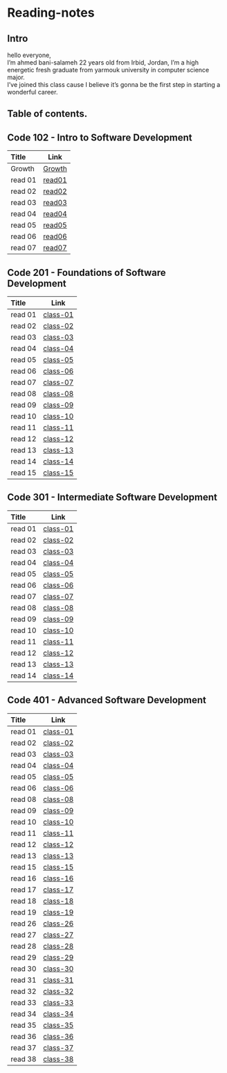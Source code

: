 # Reading-notes

## Intro

hello everyone,  
 I’m ahmed bani-salameh 22 years old from Irbid, Jordan, I’m a high energetic fresh graduate from yarmouk university in computer science major.  
  I’ve joined this class cause I believe it’s gonna be the first step in starting a wonderful career. 

## Table of contents. 

## Code 102 - Intro to Software Development

| Title       | Link  | 
| :---        |    :----:   |
| Growth      | [Growth](https://ahmedbani.github.io/reading-notes/102/Growth)|
| read 01      | [read01](https://ahmedbani.github.io/reading-notes/102/read01)|
| read 02      | [read02](https://ahmedbani.github.io/reading-notes/102/read02)|
| read 03     | [read03](https://ahmedbani.github.io/reading-notes/102/read03)|
| read 04     | [read04](https://ahmedbani.github.io/reading-notes/102/read04)| 
| read 05 | [read05](https://ahmedbani.github.io/reading-notes/102/read05)|
| read 06 | [read06](https://ahmedbani.github.io/reading-notes/102/read06) |
| read 07 | [read07](https://ahmedbani.github.io/reading-notes/102/read07) |

## Code 201 - Foundations of Software Development

| Title | Link |
| :-- | :--: |
| read 01|[class-01](https://ahmedbani.github.io/reading-notes/201/class-01)|
| read 02|[class-02](https://ahmedbani.github.io/reading-notes/201/class-02)|
| read 03|[class-03](https://ahmedbani.github.io/reading-notes/201/class-03)|
| read 04|[class-04](https://ahmedbani.github.io/reading-notes/201/class-04)|
| read 05|[class-05](https://ahmedbani.github.io/reading-notes/201/class-05)|
| read 06|[class-06](https://ahmedbani.github.io/reading-notes/201/class-06)|
| read 07|[class-07](https://ahmedbani.github.io/reading-notes/201/class-07)|
| read 08|[class-08](https://ahmedbani.github.io/reading-notes/201/class-08)|
| read 09|[class-09](https://ahmedbani.github.io/reading-notes/201/class-09)|
| read 10|[class-10](https://ahmedbani.github.io/reading-notes/201/class-10)|
| read 11|[class-11](https://ahmedbani.github.io/reading-notes/201/class-11)|
| read 12|[class-12](https://ahmedbani.github.io/reading-notes/201/class-12)|
| read 13|[class-13](https://ahmedbani.github.io/reading-notes/201/class-13)|
| read 14|[class-14](https://ahmedbani.github.io/reading-notes/201/class-14)|
| read 15|[class-15](https://ahmedbani.github.io/reading-notes/201/class-15)|

## Code 301 - Intermediate Software Development

| Title | Link |
| :-- | :--: |
| read 01 |[class-01](https://ahmedbani.github.io/reading-notes/301/class-01)|
| read 02 |[class-02](https://ahmedbani.github.io/reading-notes/301/class-02)|
| read 03 |[class-03](https://ahmedbani.github.io/reading-notes/301/class-03)|
| read 04 |[class-04](https://ahmedbani.github.io/reading-notes/301/class-04)|
| read 05 |[class-05](https://ahmedbani.github.io/reading-notes/301/class-05)|
| read 06 |[class-06](https://ahmedbani.github.io/reading-notes/301/class-06)|
| read 07 |[class-07](https://ahmedbani.github.io/reading-notes/301/class-07)|
| read 08 |[class-08](https://ahmedbani.github.io/reading-notes/301/class-08)|
| read 09 |[class-09](https://ahmedbani.github.io/reading-notes/301/class-09)|
| read 10 |[class-10](https://ahmedbani.github.io/reading-notes/301/class-10)|
| read 11 |[class-11](https://ahmedbani.github.io/reading-notes/301/class-11)|
| read 12 |[class-12](https://ahmedbani.github.io/reading-notes/301/class-12)|
| read 13 |[class-13](https://ahmedbani.github.io/reading-notes/301/class-13)|
| read 14 |[class-14](https://ahmedbani.github.io/reading-notes/301/class-14)|

## Code 401 - Advanced Software Development

| Title | Link |
| :-- | :--: |
| read 01 |[class-01](https://ahmedbani.github.io/reading-notes/401/class-01)|
| read 02 |[class-02](https://ahmedbani.github.io/reading-notes/401/class-02)|
| read 03 |[class-03](https://ahmedbani.github.io/reading-notes/401/class-03)|
| read 04 |[class-04](https://ahmedbani.github.io/reading-notes/401/class-04)|
| read 05 |[class-05](https://ahmedbani.github.io/reading-notes/401/class-05)|
| read 06 |[class-06](https://ahmedbani.github.io/reading-notes/401/class-06)|
| read 08 |[class-08](https://ahmedbani.github.io/reading-notes/401/class-08)|
| read 09 |[class-09](https://ahmedbani.github.io/reading-notes/401/class-09)|
| read 10 |[class-10](https://ahmedbani.github.io/reading-notes/401/class-10)|
| read 11 |[class-11](https://ahmedbani.github.io/reading-notes/401/class-11)|
| read 12 |[class-12](https://ahmedbani.github.io/reading-notes/401/class-12)|
| read 13 |[class-13](https://ahmedbani.github.io/reading-notes/401/class-13)|
| read 15 |[class-15](https://ahmedbani.github.io/reading-notes/401/class-15)|
| read 16 |[class-16](https://ahmedbani.github.io/reading-notes/401/class-16)|
| read 17 |[class-17](https://ahmedbani.github.io/reading-notes/401/class-17)|
| read 18 |[class-18](https://ahmedbani.github.io/reading-notes/401/class-18)|
| read 19 |[class-19](https://ahmedbani.github.io/reading-notes/401/class-19)|
| read 26 |[class-26](https://ahmedbani.github.io/reading-notes/401/class-26)|
| read 27 |[class-27](https://ahmedbani.github.io/reading-notes/401/class-27)|
| read 28 |[class-28](https://ahmedbani.github.io/reading-notes/401/class-28)|
| read 29 |[class-29](https://ahmedbani.github.io/reading-notes/401/class-29)|
| read 30 |[class-30](https://ahmedbani.github.io/reading-notes/401/class-30)|
| read 31 |[class-31](https://ahmedbani.github.io/reading-notes/401/class-31)|
| read 32 |[class-32](https://ahmedbani.github.io/reading-notes/401/class-32)|
| read 33 |[class-33](https://ahmedbani.github.io/reading-notes/401/class-33)|
| read 34 |[class-34](https://ahmedbani.github.io/reading-notes/401/class-34)|
| read 35 |[class-35](https://ahmedbani.github.io/reading-notes/401/class-35)|
| read 36 |[class-36](https://ahmedbani.github.io/reading-notes/401/class-36)|
| read 37 |[class-37](https://ahmedbani.github.io/reading-notes/401/class-37)|
| read 38 |[class-38](https://ahmedbani.github.io/reading-notes/401/class-38)|
